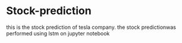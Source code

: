 # Stock-prediction
this is the stock prediction of tesla company. the stock predictionwas performed using lstm on jupyter notebook 
